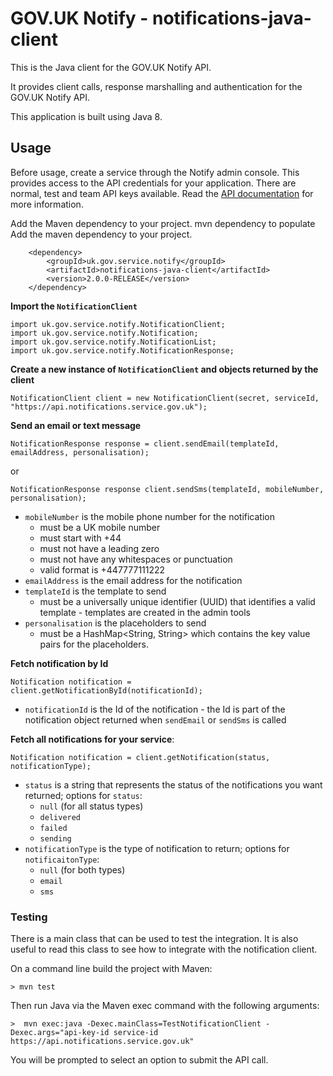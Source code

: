 # GOV.UK Notify - notifications-java-client

This is the Java client for the GOV.UK Notify API.

It provides client calls, response marshalling and authentication for the GOV.UK Notify API.

This application is built using Java 8.


## Usage

Before usage, create a service through the Notify admin console. This provides access to the API credentials for your application. There are normal, test and team API keys available.
Read the [API documentation](https://www.notifications.service.gov.uk/documentation) for more information.

Add the Maven dependency to your project.
mvn dependency to populate 
Add the maven dependency to your project.
```
    <dependency>
        <groupId>uk.gov.service.notify</groupId>
        <artifactId>notifications-java-client</artifactId>
        <version>2.0.0-RELEASE</version>
    </dependency>

```

**Import the `NotificationClient`**

```
import uk.gov.service.notify.NotificationClient;
import uk.gov.service.notify.Notification;
import uk.gov.service.notify.NotificationList;
import uk.gov.service.notify.NotificationResponse;
```

**Create a new instance of `NotificationClient` and objects returned by the client**

`NotificationClient client = new NotificationClient(secret, serviceId, "https://api.notifications.service.gov.uk");`

**Send an email or text message**

`NotificationResponse response = client.sendEmail(templateId, emailAddress, personalisation);`

or

`NotificationResponse response client.sendSms(templateId, mobileNumber, personalisation);`

* `mobileNumber` is the mobile phone number for the notification
    * must be a UK mobile number
    * must start with +44
    * must not have a leading zero
    * must not have any whitespaces or punctuation
    * valid format is +447777111222
* `emailAddress` is the email address for the notification
* `templateId` is the template to send
    * must be a universally unique identifier (UUID) that identifies a valid template  - templates are created in the admin tools
* `personalisation` is the placeholders to send 
    * must be a HashMap<String, String> which contains the key value pairs for the placeholders. 

**Fetch notification by Id**

`Notification notification = client.getNotificationById(notificationId);`

* `notificationId` is the Id of the notification - the Id is part of the notification object returned when `sendEmail` or `sendSms` is called
 
**Fetch all notifications for your service**:

`Notification notification = client.getNotification(status, notificationType);`

* `status` is a string that represents the status of the notifications you want returned; options for `status`:
    * `null` (for all status types)
    * `delivered` 
    * `failed`
    * `sending`
* `notificationType` is the type of notification to return; options for `notificaitonType`:
    * `null` (for both types)
    * `email` 
    * `sms`


### Testing

There is a main class that can be used to test the integration. It is also useful to read this class to see how to integrate with the notification client.

On a command line build the project with Maven:

`> mvn test`

Then run Java via the Maven exec command with the following arguments:

`>  mvn exec:java -Dexec.mainClass=TestNotificationClient -Dexec.args="api-key-id service-id https://api.notifications.service.gov.uk"`

You will be prompted to select an option to submit the API call.

